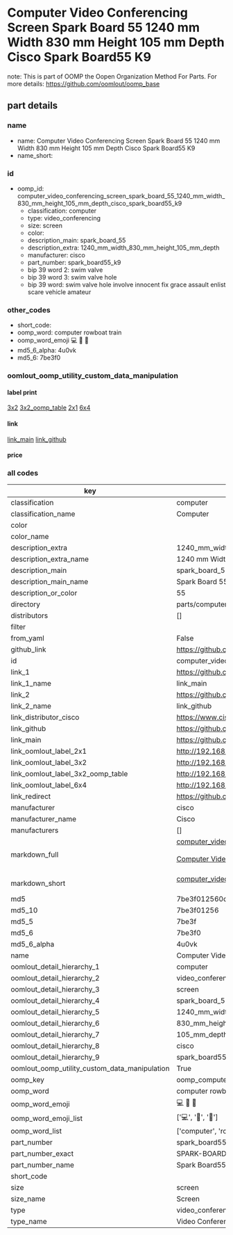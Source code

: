 # Computer Video Conferencing Screen Spark Board 55 1240 mm Width 830 mm Height 105 mm Depth Cisco Spark Board55 K9  

note: This is part of OOMP the Oopen Organization Method For Parts. For more details: https://github.com/oomlout/oomp_base

##  part details
  







### name
* name: Computer Video Conferencing Screen Spark Board 55 1240 mm Width 830 mm Height 105 mm Depth Cisco Spark Board55 K9
* name_short: 
### id
* oomp_id: computer_video_conferencing_screen_spark_board_55_1240_mm_width_830_mm_height_105_mm_depth_cisco_spark_board55_k9
  * classification: computer
  * type: video_conferencing
  * size: screen
  * color: 
  * description_main: spark_board_55
  * description_extra: 1240_mm_width_830_mm_height_105_mm_depth
  * manufacturer: cisco
  * part_number: spark_board55_k9
  * bip 39 word 2: swim valve
  * bip 39 word 3: swim valve hole
  * bip 39 word: swim valve hole involve innocent fix grace assault enlist scare vehicle amateur

### other_codes
* short_code: 
* oomp_word: computer rowboat train
* oomp_word_emoji :computer: :rowboat: :train:
* md5_6_alpha: 4u0vk
* md5_6: 7be3f0






### oomlout_oomp_utility_custom_data_manipulation
#### label print
[3x2](http://192.168.1.245:1112/?label=oomp%204u0vk)
[3x2_oomp_table](http://192.168.1.108:1112/?label=oomp%204u0vk)
[2x1](http://192.168.1.242:1112/?label=oomp%204u0vk)
[6x4](http://192.168.1.55:1112/?label=oomp%204u0vk)    

#### link

[link_main](https://github.com/oomlout/oomlout_oomp_version_1_messy/tree/main/parts/computer_video_conferencing_screen_spark_board_55_1240_mm_width_830_mm_height_105_mm_depth_cisco_spark_board55_k9) [link_github](https://github.com/oomlout/oomlout_oomp_version_1_messy/tree/main/parts/computer_video_conferencing_screen_spark_board_55_1240_mm_width_830_mm_height_105_mm_depth_cisco_spark_board55_k9)                             

#### price







### all codes 
| key | value |  
| --- | --- |  
| classification | computer |  
| classification_name | Computer |  
| color |  |  
| color_name |  |  
| description_extra | 1240_mm_width_830_mm_height_105_mm_depth |  
| description_extra_name | 1240 mm Width 830 mm Height 105 mm Depth |  
| description_main | spark_board_55 |  
| description_main_name | Spark Board 55 |  
| description_or_color | 55 |  
| directory | parts/computer_video_conferencing_screen_spark_board_55_1240_mm_width_830_mm_height_105_mm_depth_cisco_spark_board55_k9 |  
| distributors | [] |  
| filter |  |  
| from_yaml | False |  
| github_link | https://github.com/oomlout/oomlout_oomp_part_src/tree/main/parts/computer_video_conferencing_screen_spark_board_55_1240_mm_width_830_mm_height_105_mm_depth_cisco_spark_board55_k9 |  
| id | computer_video_conferencing_screen_spark_board_55_1240_mm_width_830_mm_height_105_mm_depth_cisco_spark_board55_k9 |  
| link_1 | https://github.com/oomlout/oomlout_oomp_version_1_messy/tree/main/parts/computer_video_conferencing_screen_spark_board_55_1240_mm_width_830_mm_height_105_mm_depth_cisco_spark_board55_k9 |  
| link_1_name | link_main |  
| link_2 | https://github.com/oomlout/oomlout_oomp_version_1_messy/tree/main/parts/computer_video_conferencing_screen_spark_board_55_1240_mm_width_830_mm_height_105_mm_depth_cisco_spark_board55_k9 |  
| link_2_name | link_github |  
| link_distributor_cisco | https://www.cisco.com/c/en/us/support/collaboration-endpoints/spark-board/series.html |  
| link_github | https://github.com/oomlout/oomlout_oomp_version_1_messy/tree/main/parts/computer_video_conferencing_screen_spark_board_55_1240_mm_width_830_mm_height_105_mm_depth_cisco_spark_board55_k9 |  
| link_main | https://github.com/oomlout/oomlout_oomp_version_1_messy/tree/main/parts/computer_video_conferencing_screen_spark_board_55_1240_mm_width_830_mm_height_105_mm_depth_cisco_spark_board55_k9 |  
| link_oomlout_label_2x1 | http://192.168.1.242:1112/?label=oomp%204u0vk |  
| link_oomlout_label_3x2 | http://192.168.1.245:1112/?label=oomp%204u0vk |  
| link_oomlout_label_3x2_oomp_table | http://192.168.1.108:1112/?label=oomp%204u0vk |  
| link_oomlout_label_6x4 | http://192.168.1.55:1112/?label=oomp%204u0vk |  
| link_redirect | https://github.com/oomlout/oomlout_oomp_version_1_messy/tree/main/parts/computer_video_conferencing_screen_spark_board_55_1240_mm_width_830_mm_height_105_mm_depth_cisco_spark_board55_k9 |  
| manufacturer | cisco |  
| manufacturer_name | Cisco |  
| manufacturers | [] |  
| markdown_full | [computer_video_conferencing_screen_spark_board_55_1240_mm_width_830_mm_height_105_mm_depth_cisco_spark_board55_k9](none)<br>[](none)<br>[Computer Video Conferencing Screen Spark Board 55 1240 Mm Width 830 Mm Height 105 Mm Depth Cisco Spark Board55 K9](none)<br><br> |  
| markdown_short | [computer_video_conferencing_screen_spark_board_55_1240_mm_width_830_mm_height_105_mm_depth_cisco_spark_board55_k9](none)<br><br> |  
| md5 | 7be3f012560d8cad603a4762d97c46df |  
| md5_10 | 7be3f01256 |  
| md5_5 | 7be3f |  
| md5_6 | 7be3f0 |  
| md5_6_alpha | 4u0vk |  
| name | Computer Video Conferencing Screen Spark Board 55 1240 mm Width 830 mm Height 105 mm Depth Cisco Spark Board55 K9 |  
| oomlout_detail_hierarchy_1 | computer |  
| oomlout_detail_hierarchy_2 | video_conferencing |  
| oomlout_detail_hierarchy_3 | screen |  
| oomlout_detail_hierarchy_4 | spark_board_55 |  
| oomlout_detail_hierarchy_5 | 1240_mm_width |  
| oomlout_detail_hierarchy_6 | 830_mm_height |  
| oomlout_detail_hierarchy_7 | 105_mm_depth |  
| oomlout_detail_hierarchy_8 | cisco |  
| oomlout_detail_hierarchy_9 | spark_board55_k9 |  
| oomlout_oomp_utility_custom_data_manipulation | True |  
| oomp_key | oomp_computer_video_conferencing_screen_spark_board_55_1240_mm_width_830_mm_height_105_mm_depth_cisco_spark_board55_k9 |  
| oomp_word | computer rowboat train |  
| oomp_word_emoji | :computer: :rowboat: :train: |  
| oomp_word_emoji_list | [':computer:', ':rowboat:', ':train:'] |  
| oomp_word_list | ['computer', 'rowboat', 'train'] |  
| part_number | spark_board55_k9 |  
| part_number_exact | SPARK-BOARD55-K9 |  
| part_number_name | Spark Board55 K9 |  
| short_code |  |  
| size | screen |  
| size_name | Screen |  
| type | video_conferencing |  
| type_name | Video Conferencing |  

